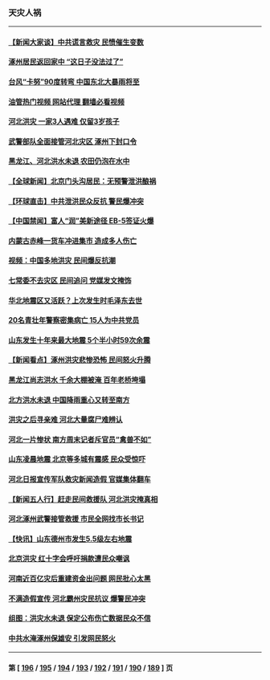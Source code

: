 ### 天灾人祸
---
#### [【新闻大家谈】中共谎言救灾 民愤催生变数](../../pages/ncid280/n14049549.md?08080045) 
#### [涿州居民返回家中 “这日子没法过了”](../../pages/ncid280/n14049545.md?08080045) 
#### [台风“卡努”90度转弯 中国东北大暴雨将至](../../pages/ncid280/n14049476.md?08080045) 
#### [油管热门视频 网站代理 翻墙必看视频](http://138.2.39.72:81/youtube.html?epic-marker?08080045)
#### [河北洪灾 一家3人遇难 仅留3岁孩子](../../pages/ncid280/n14049484.md?08080045) 
#### [武警部队全面接管河北灾区 涿州下封口令](../../pages/ncid280/n14049470.md?08080045) 
#### [黑龙江、河北洪水未退 农田仍泡在水中](../../pages/ncid280/n14049394.md?08080045) 
#### [【全球新闻】北京门头沟居民：无预警泄洪酿祸](../../pages/ncid280/n14049428.md?08080045) 
#### [【环球直击】中共泄洪民众反抗 警民爆冲突](../../pages/ncid280/n14049427.md?08080045) 
#### [【中国禁闻】富人“润”美新途径 EB-5签证火爆](../../pages/ncid280/n14049408.md?08080045) 
#### [内蒙古赤峰一货车冲进集市 造成多人伤亡](../../pages/ncid280/n14049380.md?08080045) 
#### [视频：中国多地洪灾 民间爆反抗潮](../../pages/ncid280/n14049269.md?08080045) 
#### [七常委不去灾区 民间追问 党媒发文掩饰](../../pages/ncid280/n14049207.md?08080045) 
#### [华北地震区又活跃？上次发生时毛泽东去世](../../pages/ncid280/n14049205.md?08080045) 
#### [20名青壮年警察密集病亡 15人为中共党员](../../pages/ncid280/n14049058.md?08080045) 
#### [山东发生十年来最大地震 5个半小时59次余震](../../pages/ncid280/n14049061.md?08080045) 
#### [【新闻看点】涿州洪灾悲惨恐怖 民间怒火升腾](../../pages/ncid280/n14049030.md?08080045) 
#### [黑龙江尚志洪水 千余大棚被淹 百年老桥垮塌](../../pages/ncid280/n14048918.md?08080045) 
#### [北方洪水未退 中国降雨重心又转至南方](../../pages/ncid280/n14048837.md?08080045) 
#### [洪灾之后寻亲难 河北大量腐尸难辨认](../../pages/ncid280/n14048810.md?08080045) 
#### [河北一片惨状 南方周末记者斥官员“禽兽不如”](../../pages/ncid280/n14048724.md?08080045) 
#### [山东凌晨地震 北京等多城有震感 民众受惊吓](../../pages/ncid280/n14048775.md?08080045) 
#### [河北日报宣传军队救灾新闻造假 官媒集体翻车](../../pages/ncid280/n14048758.md?08080045) 
#### [【新闻五人行】赶走民间救援队 河北洪灾掩真相](../../pages/ncid280/n14048651.md?08080045) 
#### [河北涿州武警接管救援 市民全网找市长书记](../../pages/ncid280/n14048737.md?08080045) 
#### [【快讯】山东德州市发生5.5级左右地震](../../pages/ncid280/n14048706.md?08080045) 
#### [北京洪灾 红十字会呼吁捐款遭民众嘲讽](../../pages/ncid280/n14048673.md?08080045) 
#### [河南近百亿灾后重建资金出问题 网民批心太黑](../../pages/ncid280/n14048569.md?08080045) 
#### [不满造假宣传 河北霸州灾民抗议 爆警民冲突](../../pages/ncid280/n14048570.md?08080045) 
#### [组图：洪灾水未退 保定公布伤亡数据民众不信](../../pages/ncid280/n14048577.md?08080045) 
#### [中共水淹涿州保雄安 引发网民怒火](../../pages/ncid280/n14048514.md?08080045) 

---
#### 第 [ [196](./196.md?08080045) / [195](./195.md?08080045) / [194](./194.md?08080045) / [193](./193.md?08080045) / [192](./192.md?08080045) / [191](./191.md?08080045) / [190](./190.md?08080045) / [189](./189.md?08080045) ] 页
